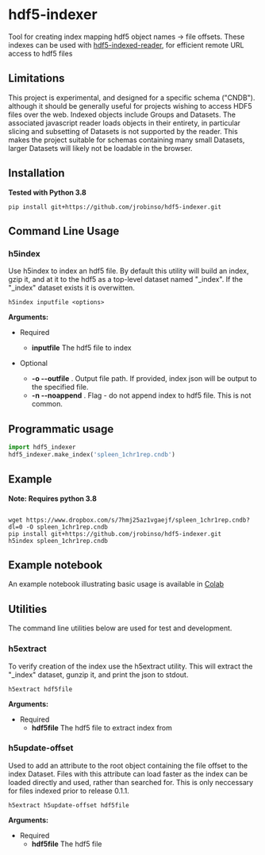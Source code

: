# hdf5-indexer

Tool for creating index mapping hdf5 object names -> file offsets.  These indexes can be used with
[hdf5-indexed-reader](https://github.com/jrobinso/hdf5-indexed-reader), for efficient remote URL access to hdf5 files

## Limitations

This project is experimental, and designed for a specific schema ("CNDB"). although it should be generally useful for projects wishing to access HDF5 files over the web.  Indexed objects include Groups and Datasets.   The associated javascript reader loads objects in their entirety, in particular slicing and subsetting of Datasets is not supported by the reader.  This makes the project suitable for schemas containing many small Datasets, larger Datasets will likely not be loadable in the browser.


## Installation

**Tested with Python 3.8**

```
pip install git+https://github.com/jrobinso/hdf5-indexer.git
```


## Command Line Usage

### h5index

Use h5index to index an hdf5 file.  By default this utility will build an index, gzip it, and at it to the hdf5 as a top-level
dataset named "_index".   If the "_index" dataset exists it is overwitten.

```commandline
h5index inputfile <options>
```

**Arguments:**

* Required
    * __inputfile__   The hdf5 file to index
 
* Optional
    * __-o --outfile__ .  Output file path.  If provided, index json will be output to the specified file.  
    * __-n --noappend__ .  Flag - do not append index to hdf5 file.  This is not common.


## Programmatic usage

```python
import hdf5_indexer
hdf5_indexer.make_index('spleen_1chr1rep.cndb')
```

## Example

**Note: Requires python 3.8**

```commandline

wget https://www.dropbox.com/s/7hmj25az1vgaejf/spleen_1chr1rep.cndb?dl=0 -O spleen_1chr1rep.cndb
pip install git+https://github.com/jrobinso/hdf5-indexer.git
h5index spleen_1chr1rep.cndb

```

## Example notebook

An example notebook illustrating basic usage is available in [Colab](https://colab.research.google.com/drive/1zZwt8U8mYgAo3ewWZvF6CIpjL1OENNoO?usp=sharing)


## Utilities

The command line utilities below are used for test and development. 


### h5extract

To verify creation of the index use the h5extract utility.  This will extract the "_index" dataset, gunzip it, and 
print the json to stdout.  

```commandline
h5extract hdf5file
```
**Arguments:**

* Required
  * __hdf5file__   The hdf5 file to extract index from

### h5update-offset

Used to add an attribute to the root object containing the file offset to the index Dataset.   Files with this attribute can load faster as the index can be loaded directly and used, rather than searched for.   This is  only neccessary for files indexed prior to release 0.1.1. 

```commandline
h5extract h5update-offset hdf5file
```
**Arguments:**

* Required
  * __hdf5file__   The hdf5 file






